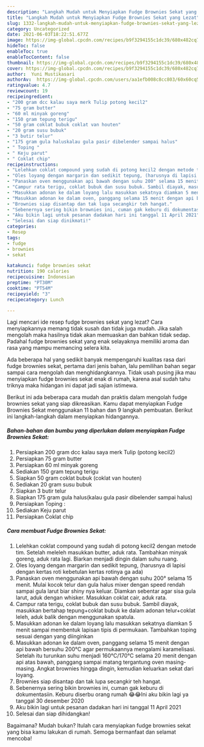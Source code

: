 ```yaml
---
description: "Langkah Mudah untuk Menyiapkan Fudge Brownies Sekat yang Lezat"
title: "Langkah Mudah untuk Menyiapkan Fudge Brownies Sekat yang Lezat"
slug: 1332-langkah-mudah-untuk-menyiapkan-fudge-brownies-sekat-yang-lezat
category: Uncategorized
date: 2021-06-03T18:22:51.677Z
image: https://img-global.cpcdn.com/recipes/b9f3294155c1dc39/680x482cq70/fudge-brownies-sekat-foto-resep-utama.jpg
hideToc: false
enableToc: true
enableTocContent: false
thumbnail: https://img-global.cpcdn.com/recipes/b9f3294155c1dc39/680x482cq70/fudge-brownies-sekat-foto-resep-utama.jpg
cover: https://img-global.cpcdn.com/recipes/b9f3294155c1dc39/680x482cq70/fudge-brownies-sekat-foto-resep-utama.jpg
author:  Yuni Mustikasari
authorAv:  https://img-global.cpcdn.com/users/aa1efb008c8cc803/60x60cq50/avatar.jpg
ratingvalue: 4.7
reviewcount: 19
recipeingredient:
- "200 gram dcc kalau saya merk Tulip potong kecil2"
- "75 gram butter"
- "60 ml minyak goreng"
- "150 gram tepung terigu"
- "50 gram coklat bubuk coklat van houten"
- "20 gram susu bubuk"
- "3 butir telur"
- "175 gram gula haluskalau gula pasir dibelender sampai halus"
- " Toping "
- " Keju parut"
- " Coklat chip"
recipeinstructions:
- "Lelehkan coklat compound yang sudah di potong kecil2 dengan metode tim. Setelah meleleh masukkan butter, aduk rata. Tambahkan minyak goreng, aduk rata lagi. Biarkan menjadi dingin dalam suhu ruang."
- "Oles loyang dengan margarin dan sedikit tepung, (harusnya di lapisi dengan kertas roti kebetulan kertas rotinya ga ada)"
- "Panaskan oven menggunakan api bawah dengan suhu 200° selama 15 menit. Mulai kocok telur dan gula halus mixer dengan speed rendah sampai gula larut biar shiny nya keluar. Diamkan sebentar agar sisa gula larut, aduk dengan whisker. Masukkan coklat cair, aduk rata."
- "Campur rata terigu, coklat bubuk dan susu bubuk. Sambil diayak, masukkan bertahap tepung+coklat bubuk ke dalam adonan telur+coklat leleh, aduk balik dengan menggunakan spatula."
- "Masukkan adonan ke dalam loyang lalu masukkan sekatnya diamkan 5 menit sampai membentuk lapisan tipis di permukaan. Tambahkan toping sesuai dengan yang diinginkan"
- "Masukkan adonan ke dalam oven, panggang selama 15 menit dengan api bawah bersuhu 200°C agar permukaannya mengalami karamelisasi. Setelah itu turunkan suhu menjadi 160°C/170°C selama 20 menit dengan api atas bawah, panggang sampai matang tergantung oven masing-masing. Angkat brownies hingga dingin, kemudian keluarkan sekat dari loyang."
- "Brownies siap disantap dan tak lupa secangkir teh hangat."
- "Sebenernya sering bikin brownies ini, cuman gak keburu di dokumentasiin. Keburu diserbu orang rumah 😂😂Ini aku bikin lagi ya tanggal 30 desember 2020"
- "Aku bikin lagi untuk pesanan dadakan hari ini tanggal 11 April 2021"
- "Selesai dan siap dinikmati!"
categories:
- Resep
tags:
- fudge
- brownies
- sekat

katakunci: fudge brownies sekat 
nutrition: 190 calories
recipecuisine: Indonesian
preptime: "PT30M"
cooktime: "PT54M"
recipeyield: "3"
recipecategory: Lunch

---
```



Lagi mencari ide resep fudge brownies sekat yang lezat? Cara menyiapkannya memang tidak susah dan tidak juga mudah. Jika salah mengolah maka hasilnya tidak akan memuaskan dan bahkan tidak sedap. Padahal fudge brownies sekat yang enak selayaknya memiliki aroma dan rasa yang mampu memancing selera kita.




Ada beberapa hal yang sedikit banyak mempengaruhi kualitas rasa dari fudge brownies sekat, pertama dari jenis bahan, lalu pemilihan bahan segar sampai cara mengolah dan menghidangkannya. Tidak usah pusing jika mau menyiapkan fudge brownies sekat enak di rumah, karena asal sudah tahu triknya maka hidangan ini dapat jadi sajian istimewa.


Berikut ini ada beberapa cara mudah dan praktis dalam mengolah fudge brownies sekat yang siap dikreasikan. Kamu dapat menyiapkan Fudge Brownies Sekat menggunakan 11 bahan dan 9 langkah pembuatan. Berikut ini langkah-langkah dalam menyiapkan hidangannya.

<!--inarticleads1-->

##### Bahan-bahan dan bumbu yang diperlukan dalam menyiapkan Fudge Brownies Sekat:

1. Persiapkan 200 gram dcc kalau saya merk Tulip (potong kecil2)
1. Persiapkan 75 gram butter
1. Persiapkan 60 ml minyak goreng
1. Sediakan 150 gram tepung terigu
1. Siapkan 50 gram coklat bubuk (coklat van houten)
1. Sediakan 20 gram susu bubuk
1. Siapkan 3 butir telur
1. Siapkan 175 gram gula halus(kalau gula pasir dibelender sampai halus)
1. Persiapkan  Toping :
1. Sediakan  Keju parut
1. Persiapkan  Coklat chip




<!--inarticleads2-->

##### Cara membuat Fudge Brownies Sekat:

1. Lelehkan coklat compound yang sudah di potong kecil2 dengan metode tim. Setelah meleleh masukkan butter, aduk rata. Tambahkan minyak goreng, aduk rata lagi. Biarkan menjadi dingin dalam suhu ruang.
1. Oles loyang dengan margarin dan sedikit tepung, (harusnya di lapisi dengan kertas roti kebetulan kertas rotinya ga ada)
1. Panaskan oven menggunakan api bawah dengan suhu 200° selama 15 menit. Mulai kocok telur dan gula halus mixer dengan speed rendah sampai gula larut biar shiny nya keluar. Diamkan sebentar agar sisa gula larut, aduk dengan whisker. Masukkan coklat cair, aduk rata.
1. Campur rata terigu, coklat bubuk dan susu bubuk. Sambil diayak, masukkan bertahap tepung+coklat bubuk ke dalam adonan telur+coklat leleh, aduk balik dengan menggunakan spatula.
1. Masukkan adonan ke dalam loyang lalu masukkan sekatnya diamkan 5 menit sampai membentuk lapisan tipis di permukaan. Tambahkan toping sesuai dengan yang diinginkan
1. Masukkan adonan ke dalam oven, panggang selama 15 menit dengan api bawah bersuhu 200°C agar permukaannya mengalami karamelisasi. Setelah itu turunkan suhu menjadi 160°C/170°C selama 20 menit dengan api atas bawah, panggang sampai matang tergantung oven masing-masing. Angkat brownies hingga dingin, kemudian keluarkan sekat dari loyang.
1. Brownies siap disantap dan tak lupa secangkir teh hangat.
1. Sebenernya sering bikin brownies ini, cuman gak keburu di dokumentasiin. Keburu diserbu orang rumah 😂😂Ini aku bikin lagi ya tanggal 30 desember 2020
1. Aku bikin lagi untuk pesanan dadakan hari ini tanggal 11 April 2021
1. Selesai dan siap dihidangkan!



Bagaimana? Mudah bukan? Itulah cara menyiapkan fudge brownies sekat yang bisa kamu lakukan di rumah. Semoga bermanfaat dan selamat mencoba!
